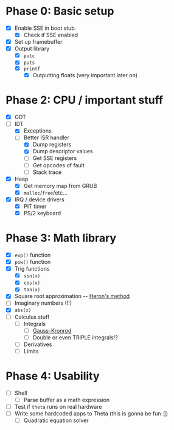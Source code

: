 # Phase 0: Basic setup
- [X] Enable SSE in boot stub.
    - [X] Check if SSE enabled
- [X] Set up framebuffer
- [X] Output library
  - [X] `putc`
  - [X] `puts`
  - [X] `printf`
    - [X] Outputting floats (very important later on)

# Phase 2: CPU / important stuff
- [X] GDT
- [ ] IDT
  - [X] Exceptions
  - [ ] Better ISR handler
    - [X] Dump registers
    - [X] Dump descriptor values
    - [ ] Get SSE registers
    - [ ] Get opcodes of fault
    - [ ] Stack trace
- [X] Heap
  - [X] Get memory map from GRUB
  - [X] `malloc`/`free`/etc...
- [X] IRQ / device drivers
  - [X] PIT timer
  - [X] PS/2 keyboard

# Phase 3: Math library
- [X] `exp()` function
- [X] `pow()` function
- [X] Trig functions
    - [X] `sin(x)`
    - [X] `cos(x)`
    - [X] `tan(x)`
- [X] Square root approximation -- [Heron's method](https://en.wikipedia.org/wiki/Methods_of_computing_square_roots#Heron's_method)
- [ ] Imaginary numbers (!!)
- [X] `abs(x)`
- [ ] Calculus stuff
  - [ ] Integrals
    - [ ] [Gauss-Kronrod](https://en.wikipedia.org/wiki/Gauss%E2%80%93Kronrod_quadrature_formula)
    - [ ] Double or even TRIPLE integrals!?
  - [ ] Derivatives
  - [ ] Limits

# Phase 4: Usability
- [ ] Shell
    - [ ] Parse buffer as a math expression
- [ ] Test if `theta` runs on real hardware
- [ ] Write some hardcoded apps to Theta (this is gonna be fun :])
  - [ ] Quadratic equation solver